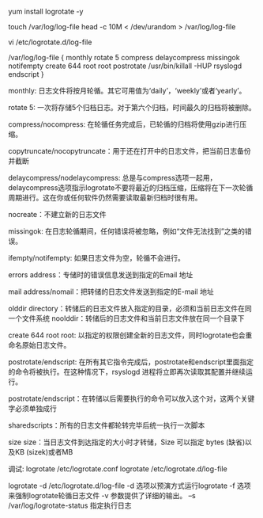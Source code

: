 
yum install logrotate -y

touch /var/log/log-file
head -c 10M < /dev/urandom > /var/log/log-file 


vi /etc/logrotate.d/log-file 

/var/log/log-file {
    monthly
    rotate 5
    compress
    delaycompress
    missingok
    notifempty
    create 644 root root
    postrotate
        /usr/bin/killall -HUP rsyslogd
    endscript
}

monthly: 日志文件将按月轮循。其它可用值为‘daily’，‘weekly’或者‘yearly’。

rotate 5: 一次将存储5个归档日志。对于第六个归档，时间最久的归档将被删除。

compress/nocompress: 在轮循任务完成后，已轮循的归档将使用gzip进行压缩。

copytruncate/nocopytruncate：用于还在打开中的日志文件，把当前日志备份并截断

delaycompress/nodelaycompress: 总是与compress选项一起用，delaycompress选项指示logrotate不要将最近的归档压缩，压缩将在下一次轮循周期进行。这在你或任何软件仍然需要读取最新归档时很有用。

nocreate：不建立新的日志文件

missingok: 在日志轮循期间，任何错误将被忽略，例如“文件无法找到”之类的错误。

ifempty/notifempty: 如果日志文件为空，轮循不会进行。

errors address：专储时的错误信息发送到指定的Email 地址

mail address/nomail：把转储的日志文件发送到指定的E-mail 地址

olddir directory：转储后的日志文件放入指定的目录，必须和当前日志文件在同一个文件系统
noolddir：转储后的日志文件和当前日志文件放在同一个目录下

create 644 root root: 以指定的权限创建全新的日志文件，同时logrotate也会重命名原始日志文件。

postrotate/endscript: 在所有其它指令完成后，postrotate和endscript里面指定的命令将被执行。在这种情况下，rsyslogd 进程将立即再次读取其配置并继续运行。

postrotate/endscript：在转储以后需要执行的命令可以放入这个对，这两个关键字必须单独成行

sharedscripts：所有的日志文件都轮转完毕后统一执行一次脚本

size size：当日志文件到达指定的大小时才转储，Size 可以指定 bytes (缺省)以及KB (sizek)或者MB

调试:
logrotate /etc/logrotate.conf 
logrotate /etc/logrotate.d/log-file

logrotate -d /etc/logrotate.d/log-file 
-d 选项以预演方式运行logrotate
-f 选项来强制logrotate轮循日志文件
-v 参数提供了详细的输出。
–s /var/log/logrotate-status 指定执行日志




